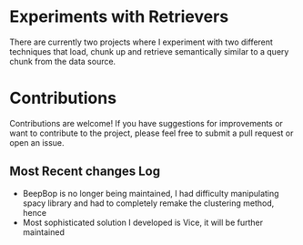 # Experiments with Retrievers
There are currently two projects where I experiment with two different techniques that load, chunk up and retrieve semantically similar to a query chunk from the data source.

# Contributions
Contributions are welcome! If you have suggestions for improvements or want to contribute to the project, please feel free to submit a pull request or open an issue.

## Most Recent changes Log
* BeepBop is no longer being maintained, I had difficulty manipulating spacy library and had to completely remake the clustering method, hence
* Most sophisticated solution I developed is Vice, it will be further maintained